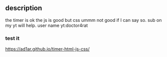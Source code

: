 ## description
the timer is ok the js is good  but css ummm not good if I can say so.
sub on my yt will help. user name yt:doctor4rat

### test it 
  https://ad1ar.github.io/timer-html-js-css/
